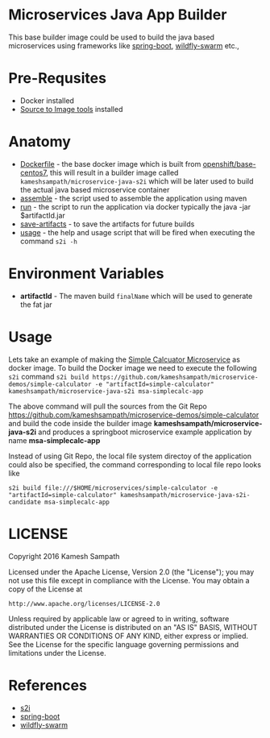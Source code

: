 # Microservices Java App Builder 

This base builder image could be used to build the java based microservices using frameworks like [spring-boot](http://projects.spring.io/spring-boot/), [wildfly-swarm](http://wildfly-swarm.io/) etc.,

# Pre-Requsites

* Docker installed 
* [Source to Image tools](https://github.com/openshift/source-to-image/releases) installed

# Anatomy 
* [Dockerfile](./Dockerfile) - the base docker image which is built from [openshift/base-centos7](https://hub.docker.com/r/openshift/centos7/), this will result in a builder image called `kameshsampath/microservice-java-s2i` which will be later used to build the actual java based microservice container
* [assemble](./s2i/assemble) - the script used to assemble the application using maven
* [run](./s2i/run) - the script to run the application via docker typically the java -jar $artifactId.jar 
* [save-artifacts](./s2i/save-artifacts) - to save the artifacts for future builds
* [usage](./s2i/usage) - the help and usage script that will be fired when executing the command `s2i -h`

# Environment Variables

* __artifactId__ - The maven build `finalName` which will be used to generate the fat jar

# Usage 
Lets take an example of making the [Simple Calcuator Microservice](https://github.com/kameshsampath/microservice-demos/simple-calculator) as docker image.  To build the Docker image we need to execute the following `s2i` command 
`s2i build https://github.com/kameshsampath/microservice-demos/simple-calculator -e "artifactId=simple-calculator" kameshsampath/microservice-java-s2i msa-simplecalc-app`

The above command will pull the sources from the Git Repo https://github.com/kameshsampath/microservice-demos/simple-calculator and build the code inside the builder image __kameshsampath/microservice-java-s2i__ and produces a springboot microservice example application by name __msa-simplecalc-app__

Instead of using Git Repo, the local file system directoy of the application could also be specified, the command corresponding to local file repo looks like 

`s2i build file:///$HOME/microservices/simple-calculator -e "artifactId=simple-calculator" kameshsampath/microservice-java-s2i-candidate msa-simplecalc-app`

# LICENSE
Copyright 2016 Kamesh Sampath

Licensed under the Apache License, Version 2.0 (the "License");
you may not use this file except in compliance with the License.
You may obtain a copy of the License at

    http://www.apache.org/licenses/LICENSE-2.0

Unless required by applicable law or agreed to in writing, software
distributed under the License is distributed on an "AS IS" BASIS,
WITHOUT WARRANTIES OR CONDITIONS OF ANY KIND, either express or implied.
See the License for the specific language governing permissions and
limitations under the License.

# References
* [s2i](http://docs.projectatomic.io/registry/latest/creating_images/s2i.html)
* [spring-boot](http://projects.spring.io/spring-boot/)
* [wildfly-swarm](http://wildfly-swarm.io/)
